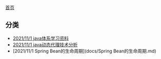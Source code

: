 [首页](README.md)

## 分类

- [2021/11/1 java体系学习资料](docs/java体系学习资料汇总.md)
- [2021/11/1 java动态代理技术分析](docs/java动态代理技术分析.md)
- [2021/11/1 Spring Bean的生命周期](docs/Spring Bean的生命周期.md)